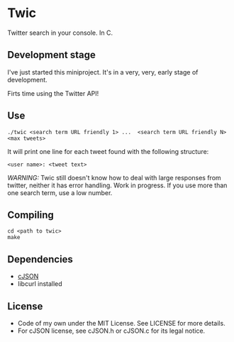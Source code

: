Twic
====
Twitter search in your console. In C.

Development stage
-----------------
I've just started this miniproject. It's in a very, very, early stage of development.

Firts time using the Twitter API!

Use
---
    ./twic <search term URL friendly 1> ...  <search term URL friendly N> <max tweets>

It will print one line for each tweet found with the following structure:

    <user name>: <tweet text>

*WARNING:* Twic still doesn't know how to deal with large responses from twitter, neither it has error handling. Work in progress. If you use more than one search term, use a low *<max tweets>* number.

Compiling
---------
    cd <path to twic>
    make

Dependencies
------------
* [cJSON][1]
* libcurl installed

License
-------
* Code of my own under the MIT License. See LICENSE for more details.
* For cJSON license, see cJSON.h or cJSON.c for its legal notice.

[1]: http://sourceforge.net/projects/cjson/
